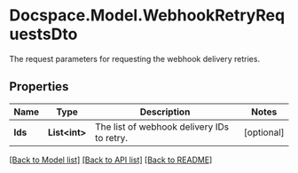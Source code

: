 # Docspace.Model.WebhookRetryRequestsDto
The request parameters for requesting the webhook delivery retries.

## Properties

Name | Type | Description | Notes
------------ | ------------- | ------------- | -------------
**Ids** | **List&lt;int&gt;** | The list of webhook delivery IDs to retry. | [optional] 

[[Back to Model list]](../README.md#documentation-for-models) [[Back to API list]](../README.md#documentation-for-api-endpoints) [[Back to README]](../README.md)


